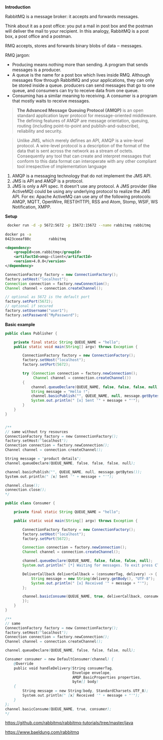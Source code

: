 **Introduction**

RabbitMQ is a message broker: it accepts and forwards messages. 

Think about it as a post office: you put a mail in post box and the postman will deliver the mail to your recipient. In this analogy, RabbitMQ is a post box, a post office and a postman.

RMQ accepts, stores and forwards binary blobs of data ‒ messages. 

RMQ jargon: 

- Producing means nothing more than sending. A program that sends messages is a producer.
- A queue is the name for a post box which lives inside RMQ. Although messages flow through RabbitMQ and your applications, they can only be stored inside a queue. producers can send messages that go to one queue, and consumers can try to receive data from one queue.
- Consuming has a similar meaning to receiving. A consumer is a program that mostly waits to receive messages.

> **The Advanced Message Queuing Protocol (AMQP)** is an open standard application layer protocol for message-oriented middleware. The defining features of AMQP are message orientation, queuing, routing (including point-to-point and publish-and-subscribe), reliability and security.

> Unlike JMS, which merely defines an API, AMQP is a wire-level protocol. A wire-level protocol is a description of the format of the data that is sent across the network as a stream of octets. Consequently any tool that can create and interpret messages that conform to this data format can interoperate with any other compliant tool irrespective of implementation language

1. AMQP is a messaging technology that do not implement the JMS API.
2. JMS is API and AMQP is a protocol.
3. JMS is only a API spec. It doesn't use any protocol. A JMS provider (like ActiveMQ) could be using any underlying protocol to realize the JMS API. For ex: Apache ActiveMQ can use any of the following protocols: AMQP, MQTT, OpenWire, REST(HTTP), RSS and Atom, Stomp, WSIF, WS Notification, XMPP. 

**Setup**

```sh
 docker run -d -p 5672:5672 -p 15672:15672 --name rabbitmq rabbitmq
 
docker ps -a
0423ceeaf80c        rabbitmq                                              "docker-entrypoint.s…"   3 minutes ago       Up 3 minutes                    4369/tcp, 0.0.0.0:5672->5672/tcp, 5671/tcp, 25672/tcp, 0.0.0.0:15672->15672/tcp   rabbitmq
```

```xml
<dependency>
    <groupId>com.rabbitmq</groupId>
    <artifactId>amqp-client</artifactId>
    <version>4.0.0</version>
</dependency>
```
```java
ConnectionFactory factory = new ConnectionFactory();
factory.setHost("localhost");
Connection connection = factory.newConnection();
Channel channel = connection.createChannel();

// optional as 5672 is the default port
factory.setPort(5672);
// optional if secured
factory.setUsername("user1");
factory.setPassword("MyPassword");
```

**Basic example**

```java
public class Publisher {

    private final static String QUEUE_NAME = "hello";
    public static void main(String[] argv) throws Exception {

        ConnectionFactory factory = new ConnectionFactory();
        factory.setHost("localhost");
        factory.setPort(5672);

        try (Connection connection = factory.newConnection(); 
             Channel channel = connection.createChannel()) 
        {
            channel.queueDeclare(QUEUE_NAME, false, false, false, null);
            String message = "Hello !";
            channel.basicPublish("", QUEUE_NAME, null, message.getBytes(StandardCharsets.UTF_8));
            System.out.println(" [x] Sent '" + message + "'");
        }
    }
}


/**		
// same without try resources
ConnectionFactory factory = new ConnectionFactory();
factory.setHost("localhost");
Connection connection = factory.newConnection();
Channel channel = connection.createChannel();

String message = "product details";
channel.queueDeclare(QUEUE_NAME, false, false, false, null);

channel.basicPublish("", QUEUE_NAME, null, message.getBytes());
System.out.println(" [x] Sent '" + message + "'");

channel.close();
connection.close();
*/
```

```java
public class Consumer {

    private final static String QUEUE_NAME = "hello";

    public static void main(String[] argv) throws Exception {

        ConnectionFactory factory = new ConnectionFactory();
        factory.setHost("localhost");
        factory.setPort(5672);

        Connection connection = factory.newConnection();
        Channel channel = connection.createChannel();

        channel.queueDeclare(QUEUE_NAME, false, false, false, null);
        System.out.println(" [*] Waiting for messages. To exit press CTRL+C");

        DeliverCallback deliverCallback = (consumerTag, delivery) -> {
            String message = new String(delivery.getBody(), "UTF-8");
            System.out.println(" [x] Received '" + message + "'");
        };

        channel.basicConsume(QUEUE_NAME, true, deliverCallback, consumerTag -> {
        });
    }
}

/**
// same
ConnectionFactory factory = new ConnectionFactory();
factory.setHost("localhost");
Connection connection = factory.newConnection();
Channel channel = connection.createChannel();

channel.queueDeclare(QUEUE_NAME, false, false, false, null);

Consumer consumer = new DefaultConsumer(channel) {
	@Override
    public void handleDelivery(String consumerTag, 
    						   Envelope envelope,
                               AMQP.BasicProperties properties, 
                               byte[] body) 
	{
    	String message = new String(body, StandardCharsets.UTF_8);
    	System.out.println(" [x] Received '" + message + "'");
    }
};
channel.basicConsume(QUEUE_NAME, true, consumer);
*/
```

<https://github.com/rabbitmq/rabbitmq-tutorials/tree/master/java>

<https://www.baeldung.com/rabbitmq>

